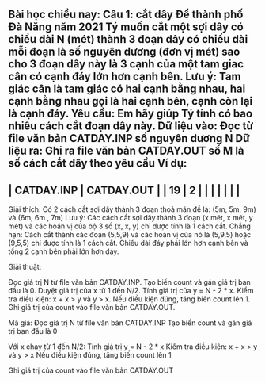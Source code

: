 Bài học chiều nay:
Câu 1: cắt dây 
Đề thành phố Đà Năng năm 2021
Tý muốn cắt một sợi dây có chiều dài N (mét) thành 3 đoạn dây có chiều dài mỗi đoạn là số nguyên dương (đơn vị mét) sao cho 3 đoạn dây này là 3 cạnh của một tam giac cân có cạnh đáy lớn hơn cạnh bên.
Lưu ý: Tam giác cân là tam giác có hai cạnh bằng nhau, hai cạnh bằng nhau gọi là hai cạnh bên, cạnh còn lại là cạnh đáy.
Yêu cầu: Em hãy giúp Tý tính có bao nhiêu cách cắt đoạn dây này.
Dữ liệu vào: Đọc từ file văn bản CATDAY.INP số nguyên dương N
Dữ liệu ra: Ghi ra file văn bản CATDAY.OUT số M là số cách cắt dây theo yêu cầu
Ví dụ:
-----------------------------------------------
| CATDAY.INP              | CATDAY.OUT        |
| 19                      | 2                 |
|                         |                   |
|                         |                   |
-----------------------------------------------
Giải thích:
Có 2 cách cắt sợi dây thành 3 đoạn thoả mãn đề là: (5m, 5m, 9m) và (6m, 6m , 7m)
Lưu ý:
Các cách cắt sợi dây thành 3 đoạn (x mét, x mét, y mét) và các hoán vị của bộ 3 số (x, x, y) chỉ được tính là 1 cách cắt. Chẳng hạn: Cách cắt thành các đoạn (5,5,9) và các hoán vị của nó là (5,9,5) hoặc (9,5,5) chỉ được tính là 1 cách cắt.
Chiều dài đáy phải lớn hơn cạnh bên và tổng 2 cạnh bên phải lớn hơn dáy.

Giải thuật:

Đọc giá trị N từ file văn bản CATDAY.INP.
Tạo biến count và gán giá trị ban đầu là 0.
Duyệt giá trị của x từ 1 đến N/2. 
Tính giá trị của y = N - 2 * x.
Kiểm tra điều kiện: x + x > y và y > x.
Nếu điều kiện đúng, tăng biến count lên 1.
Ghi giá trị của count vào file văn bản CATDAY.OUT.

Mã giả:
Đọc giá trị N từ file văn bản CATDAY.INP
Tạo biến count và gán giá trị ban đầu là 0

Với x chạy từ 1 đến N/2:
    Tính giá trị y = N - 2 * x
    Kiểm tra điều kiện: x + x > y và y > x
    Nếu điều kiện đúng, tăng biến count lên 1

Ghi giá trị của count vào file văn bản CATDAY.OUT